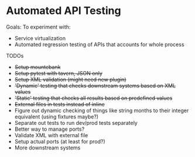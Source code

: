 # Automated API Testing

Goals: To experiment with:
- Service virtualization
- Automated regression testing of APIs that accounts for whole process

TODOs
- ~~Setup mountebank~~
- ~~Setup pytest with tavern, JSON only~~
- ~~Setup XML validation (might need new plugin)~~
- ~~'Dynamic' testing that checks downstream systems based on XML values~~
- ~~'Static' testing that checks all results based on predefined values~~
- ~~External files in tests instead of inline~~
- Figure out dynamic checking of things like string months to their integer equivalent (using fixtures maybe?)
- Separate out tests to run dev/prod tests separately
- Better way to manage ports?
- Validate XML with external file
- Setup actual ports (at least for prod?)
- More downstream systems